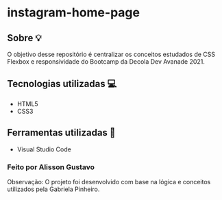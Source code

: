# instagram-home-page

## Sobre :bulb:
O objetivo desse repositório é centralizar os conceitos estudados de CSS Flexbox e responsividade do Bootcamp da Decola Dev Avanade 2021. 

## Tecnologias utilizadas :computer:
 * HTML5
 * CSS3
## Ferramentas utilizadas :wrench:
* Visual Studio Code

### Feito por Alisson Gustavo 
Observação: O projeto foi desenvolvido com base na lógica e conceitos utilizados pela Gabriela Pinheiro.
 
